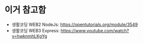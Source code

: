 # 이거 참고함
- 생활코딩 WEB2 NodeJs: https://opentutorials.org/module/3549
- 생활코딩 WEB3 Express: https://www.youtube.com/watch?v=hwknmhLKgYg
